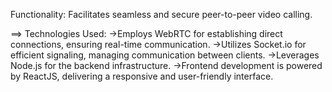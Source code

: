 Functionality:
Facilitates seamless and secure peer-to-peer video calling.


==> Technologies Used:
    ->Employs WebRTC for establishing direct connections, ensuring real-time communication.
    ->Utilizes Socket.io for efficient signaling, managing communication between clients.
    ->Leverages Node.js for the backend infrastructure.
    ->Frontend development is powered by ReactJS, delivering a responsive and user-friendly interface.
